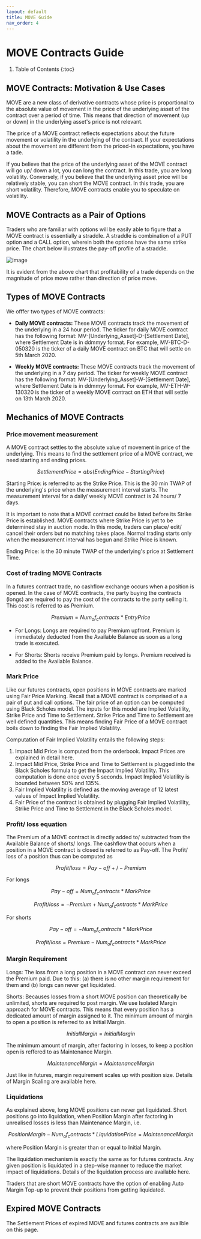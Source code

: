 ```yaml
---
layout: default
title: MOVE Guide
nav_order: 4
---
```


# MOVE Contracts Guide

1. Table of Contents
{:toc}

## MOVE Contracts: Motivation & Use Cases
MOVE are a new class of derivative contracts whose price is proportional to the absolute value of movement in the price of the underlying asset of the contract over a period of time. This means that direction of movement (up or down) in the underlying asset's price is not relevant. 

The price of a MOVE contract reflects expectations about the future movement or volatility in the underlying of the contract. If your expectations about the movement are different from the priced-in expectations, you have a tade. 

If you believe that the price of the underlying asset of the MOVE contract will go up/ down a lot, you can long the contract. In this trade, you are long volatility. Conversely, if you believe that the underlying asset price will be relatively stable, you can short the MOVE contract. In this trade, you are short volatility. Therefore, MOVE contracts enable you to speculate on volatility. 


## MOVE Contracts as a Pair of Options
Traders who are familiar with options will be easily able to figure that a MOVE contract is essentially a straddle. A straddle is combination of a PUT option and a CALL option, wherein both the options have the same strike price.  The chart below illustrates the pay-off profile of a straddle. 

![image]({{site.baseurl}}/assets/images/straddle_move.jpg "Pay-off Profile of MOVE Contracts")

It is evident from the above chart that profitability of a trade depends on the magnitude of price move rather than direction of price move. 

## Types of MOVE Contracts

We offfer two types of MOVE contracts:

- **Daily MOVE contracts:** These MOVE contracts track the movement of the underlying in a 24 hour period. The ticker for daily MOVE contract has the following format: MV-[Underlying_Asset]-D-[Settlement Date], where Settlement Date is in ddmmyy format. For example, MV-BTC-D-050320 is the ticker of a daily MOVE contract on BTC that will settle on 5th March 2020.

- **Weekly MOVE contracts:** These MOVE contracts track the movement of the underlying in a 7 day period. The ticker for weekly MOVE contract has the following format: MV-[Underlying_Asset]-W-[Settlement Date], where Settlement Date is in ddmmyy format. For example, MV-ETH-W-130320 is the ticker of a weekly MOVE contract on ETH that will settle on 13th March 2020.

## Mechanics of MOVE Contracts

### **Price movement measurement**

 A MOVE contract settles to the absolute value of movement in price of the underlying. This means to find the settlement price of a MOVE contract, we need starting and ending prices.

 $$Settlement Price = abs (Ending Price - Starting Price)$$ 

Starting Price: is referred to as the Strike Price. This is the 30 min TWAP of the underlying's price when the measurement interval starts. The measurement interval for a daily/ weekly MOVE contract is 24 hours/ 7 days. 

It is important to note that a MOVE contract could be listed before its Strike Price is established. MOVE contracts where Strike Price is yet to be determined stay in auction mode. In this mode, traders can place/ edit/ cancel their orders but no matching takes place. Normal trading starts only when the measurement interval has begun and Strike Price is known.

Ending Price: is the 30 minute TWAP of the underlying's price at Settlement Time. 

### Cost of trading MOVE Contracts

In a futures contract trade, no cashflow exchange occurs when a position is opened. In the case of MOVE contracts, the party buying the contracts (longs) are required to pay the cost of the contracts to the party selling it. This cost is referred to as Premium.

$$ Premium = Num_of_contracts * Entry Price $$

- For Longs: Longs are required to pay Premium upfront. Premium is immediately deducted from the Available Balance as soon as a long trade is executed. 


- For Shorts: Shorts receive Premium paid by longs. Premium received is added to the Available Balance. 
 

### Mark Price

Like our futures contracts, open positions in MOVE contracts are marked using Fair Price Marking. Recall that a MOVE contract is comprised of a a pair of put and call options. The fair price of an option can be computed using Black Scholes model. The inputs for this model are Implied Volatility, Strike Price and Time to Settlement. Strike Price and Time to Settlement are well defined quantities. This means finding Fair Price of a MOVE contract boils down to finding the Fair Implied Volatility.

Computation of Fair Implied Volatility entails the following steps:
1. Impact Mid Price is computed from the orderbook. Impact Prices are explained in detail here. 
2. Impact Mid Price, Strike Price and Time to Settlement is plugged into the Black Scholes formula to get the Impact Implied Volatility. This computation is done once every 5 seconds. Impact Implied Volatility is bounded between 50% and 135%. 
3. Fair Implied Volatility is defined as the moving average of 12 latest values of Impact Implied Volatility.
4. Fair Price of the contract is obtained by plugging Fair Implied Volatility, Strike Price and Time to Settlement in the Black Scholes model.

### Profit/ loss equation

The Premium of a MOVE contract is directly added to/ subtracted from the Available Balance of shorts/ longs. The cashflow that occurs when a position in a MOVE contract is closed is referred to as Pay-off. The Profit/ loss of a position thus can be computed as 

$$ Profit/ loss = Pay-off +/- Premium $$

For longs

$$Pay-off = Num_of_contracts * Mark Price$$

$$Profit/ loss = - Premium + Num_of_contracts * Mark Price$$

For shorts

$$Pay-off = - Num_of_contracts * Mark Price$$

$$ Profit/ loss = Premium - Num_of_contracts * Mark Price $$

### Margin Requirement

Longs: The loss from a long position in a MOVE contract can never exceed the Premium paid. Due to this: (a) there is no other margin requirement for them and (b) longs can never get liquidated.

Shorts: Becauses losses from a short MOVE position can theoretically be unlimited, shorts are required to post margin. We use Isolated Margin approach for MOVE contracts. This means that every position has a dedicated amount of margin assigned to it. The minimum amount of margin to open a position is referred to as Initial Margin.

$$Initial Margin = Initial Margin% * Underlying Index Price + Mark Price$$

The minimum amount of margin, after factoring in losses, to keep a position open is reffered to as Maintenance Margin.

$$Maintenance Margin = Maintenance Margin% * Underlying Index Price$$

Just like in futures, margin requirement scales up with position size. Details of Margin Scaling are available here. 

### Liquidations

As explained above, long MOVE positions can never get liquidated. Short positions go into liquidation, when Position Margin after factoring in unrealised losses is less than Maintenance Margin, i.e. 

$$ Position Margin - Num_of_contracts * Liquidation Price = Maintenance Margin$$

where Position Margin is greater than or equal to Initial Margin. 

The liquidation mechanism is exactly the same as for futures contracts. Any given position is liquidated in a step-wise manner to reduce the market impact of liquidations. Details of the liquidation process are available here.

Traders that are short MOVE contracts have the option of enabling Auto Margin Top-up to prevent their positions from getting liquidated.


## Expired MOVE Contracts
The Settlement Prices of expired MOVE and futures contracts are availble on this page. 

